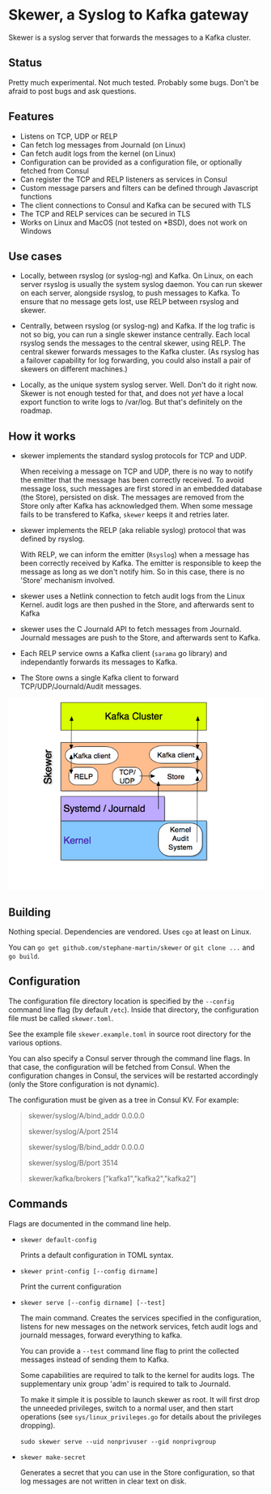 # Skewer, a Syslog to Kafka gateway

Skewer is a syslog server that forwards the messages to a Kafka cluster.


## Status


Pretty much experimental. Not much tested. Probably some bugs. Don't be afraid
to post bugs and ask questions.


## Features


-   Listens on TCP, UDP or RELP
-   Can fetch log messages from Journald (on Linux)
-   Can fetch audit logs from the kernel (on Linux)
-   Configuration can be provided as a configuration file, or optionally
    fetched from Consul
-   Can register the TCP and RELP listeners as services in Consul
-   Custom message parsers and filters can be defined through Javascript
    functions
-   The client connections to Consul and Kafka can be secured with TLS
-   The TCP and RELP services can be secured in TLS
-   Works on Linux and MacOS (not tested on *BSD), does not work on Windows


## Use cases


-   Locally, between rsyslog (or syslog-ng) and Kafka. On Linux, on each
    server rsyslog is usually the system syslog daemon. You can run skewer on
    each server, alongside rsyslog, to push messages to Kafka. To ensure that
    no message gets lost, use RELP between rsyslog and skewer.

-   Centrally, between rsyslog (or syslog-ng) and Kafka. If the log trafic is
    not so big, you can run a single skewer instance centrally. Each local
    rsyslog sends the messages to the central skewer, using RELP. The central
    skewer forwards messages to the Kafka cluster. (As rsyslog has a failover
    capability for log forwarding, you could also install a pair of skewers on
    different machines.)

-   Locally, as the unique system syslog server. Well. Don't do it right now.
    Skewer is not enough tested for that, and does not *yet* have a local export function to write logs to /var/log. But that's definitely on the
    roadmap.


## How it works


-   skewer implements the standard syslog protocols for TCP and UDP.

    When receiving a message on TCP and UDP, there is no way to notify the
    emitter that the message has been correctly received. To avoid message
    loss, such messages are first stored in an embedded database (the Store),
    persisted on disk. The messages are removed from the Store only
    after Kafka has acknowledged them. When some message fails to be transfered
    to Kafka, `skewer` keeps it and retries later.

-   skewer implements the RELP (aka reliable syslog) protocol that was defined
    by rsyslog. 

    With RELP, we can inform the emitter (`Rsyslog`) when a message has been
    correctly received by Kafka. The emitter is responsible to keep the
    message as long as we don't notify him. So in this case, there is no
    'Store' mechanism involved.

-   skewer uses a Netlink connection to fetch audit logs from the Linux Kernel.
    audit logs are then pushed in the Store, and afterwards sent to Kafka

-   skewer uses the C Journald API to fetch messages from Journald. Journald
    messages are push to the Store, and afterwards sent to Kafka.

-   Each RELP service owns a Kafka client (`sarama` go library) and
    independantly forwards its messages to Kafka.

-   The Store owns a single Kafka client to forward TCP/UDP/Journald/Audit
    messages.


![Architecture](archi.png)


## Building


Nothing special. Dependencies are vendored. Uses `cgo` at least on Linux.

You can `go get github.com/stephane-martin/skewer` or `git clone ...` and `go build`.


## Configuration


The configuration file directory location is specified by the `--config`
command line flag (by default `/etc`). Inside that directory, the configuration
file must be called `skewer.toml`.

See the example file `skewer.example.toml` in source root directory for the
various options.

You can also specify a Consul server through the command line flags. In that case,
the configuration will be fetched from Consul. When the configuration changes in
Consul, the services will be restarted accordingly (only the Store configuration
is not dynamic).

The configuration must be given as a tree in Consul KV. For example:

> skewer/syslog/A/bind_addr 0.0.0.0
>
> skewer/syslog/A/port 2514
> 
> skewer/syslog/B/bind_addr 0.0.0.0
>
> skewer/syslog/B/port 3514
> 
> skewer/kafka/brokers ["kafka1","kafka2","kafka2"]


## Commands


Flags are documented in the command line help.

-   `skewer default-config`

    Prints a default configuration in TOML syntax.

-   `skewer print-config [--config dirname]`

    Print the current configuration

-   `skewer serve [--config dirname] [--test]`

    The main command. Creates the services specified in the configuration,
    listens for new messages on the network services, fetch audit logs and
    journald messages, forward everything to kafka.

    You can provide a `--test` command line flag to print the collected
    messages instead of sending them to Kafka.

    Some capabilities are required to talk to the kernel for audits logs. The
    supplementary unix group 'adm' is required to talk to Journald.

    To make it simple it is possible to launch skewer as root. It will first drop the
    unneeded privileges, switch to a normal user, and then start operations 
    (see `sys/linux_privileges.go` for details about the privileges dropping).

    `sudo skewer serve --uid nonprivuser --gid nonprivgroup`


-   `skewer make-secret`

    Generates a secret that you can use in the Store configuration, so that
    log messages are not written in clear text on disk.



